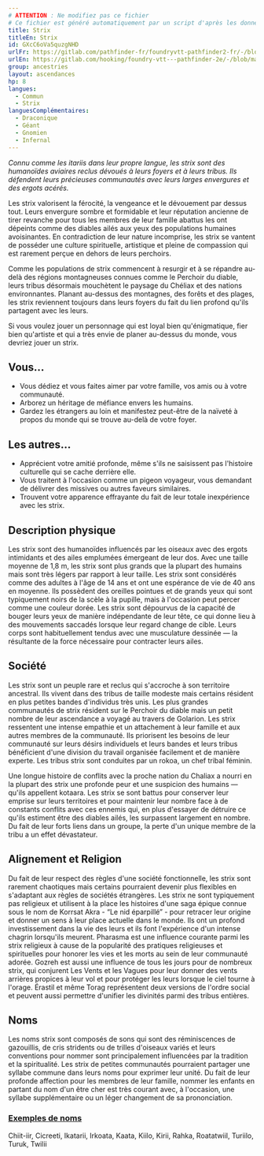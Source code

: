 ```yaml
---
# ATTENTION : Ne modifiez pas ce fichier
# Ce fichier est généré automatiquement par un script d'après les données du module Foundry VTT officiel et de sa traduction
title: Strix
titleEn: Strix
id: GXcC6oVa5quzgNHD
urlFr: https://gitlab.com/pathfinder-fr/foundryvtt-pathfinder2-fr/-/blob/master/data/ancestries/GXcC6oVa5quzgNHD.htm
urlEn: https://gitlab.com/hooking/foundry-vtt---pathfinder-2e/-/blob/master/packs/data/ancestries.db/strix.json
group: ancestries
layout: ascendances
hp: 8
langues:
  - Commun
  - Strix
languesComplémentaires:
  - Draconique
  - Géant
  - Gnomien
  - Infernal
---
```

*Connu comme les itariis dans leur propre langue, les strix sont des humanoïdes aviaires reclus dévoués à leurs foyers et à leurs tribus. Ils défendent leurs précieuses communautés avec leurs larges envergures et des ergots acérés.*

Les strix valorisent la férocité, la vengeance et le dévouement par dessus tout. Leurs envergure sombre et formidable et leur réputation ancienne de tirer revanche pour tous les membres de leur famille abattus les ont dépeints comme des diables ailés aux yeux des populations humaines avoisinantes. En contradiction de leur nature incomprise, les strix se vantent de posséder une culture spirituelle, artistique et pleine de compassion qui est rarement perçue en dehors de leurs perchoirs.

Comme les populations de strix commencent à resurgir et à se répandre au-delà des régions montagneuses connues comme le Perchoir du diable, leurs tribus désormais mouchètent le paysage du Chéliax et des nations environnantes. Planant au-dessus des montagnes, des forêts et des plages, les strix reviennent toujours dans leurs foyers du fait du lien profond qu'ils partagent avec les leurs.

Si vous voulez jouer un personnage qui est loyal bien qu'énigmatique, fier bien qu'artiste et qui a très envie de planer au-dessus du monde, vous devriez jouer un strix.

## Vous...

- Vous dédiez et vous faites aimer par votre famille, vos amis ou à votre communauté.
- Arborez un héritage de méfiance envers les humains.
- Gardez les étrangers au loin et manifestez peut-être de la naïveté à propos du monde qui se trouve au-delà de votre foyer.

## Les autres...

- Apprécient votre amitié profonde, même s'ils ne saisissent pas l'histoire culturelle qui se cache derrière elle.
- Vous traitent à l'occasion comme un pigeon voyageur, vous demandant de délivrer des missives ou autres faveurs similaires.
- Trouvent votre apparence effrayante du fait de leur totale inexpérience avec les strix.

## Description physique

Les strix sont des humanoïdes influencés par les oiseaux avec des ergots intimidants et des ailes emplumées émergeant de leur dos. Avec une taille moyenne de 1,8 m, les strix sont plus grands que la plupart des humains mais sont très légers par rapport à leur taille. Les strix sont considérés comme des adultes à l'âge de 14 ans et ont une espérance de vie de 40 ans en moyenne. Ils possèdent des oreilles pointues et de grands yeux qui sont typiquement noirs de la scèle à la pupille, mais à l'occasion peut percer comme une couleur dorée. Les strix sont dépourvus de la capacité de bouger leurs yeux de manière indépendante de leur tête, ce qui donne lieu à des mouvements saccadés lorsque leur regard change de cible. Leurs corps sont habituellement tendus avec une musculature dessinée — la résultante de la force nécessaire pour contracter leurs ailes.

## Société

Les strix sont un peuple rare et reclus qui s'accroche à son territoire ancestral. Ils vivent dans des tribus de taille modeste mais certains résident en plus petites bandes d'individus très unis. Les plus grandes communautés de strix résident sur le Perchoir du diable mais un petit nombre de leur ascendance a voyagé au travers de Golarion. Les strix ressentent une intense empathie et un attachement à leur famille et aux autres membres de la communauté. Ils priorisent les besoins de leur communauté sur leurs désirs individuels et leurs bandes et leurs tribus bénéficient d'une division du travail organisée facilement et de manière experte. Les tribus strix sont conduites par un rokoa, un chef tribal féminin.

Une longue histoire de conflits avec la proche nation du Chaliax a nourri en la plupart des strix une profonde peur et une suspicion des humains — qu'ils appellent kotaara. Les strix se sont battus pour conserver leur emprise sur leurs territoires et pour maintenir leur nombre face à de constants conflits avec ces ennemis qui, en plus d'essayer de détruire ce qu'ils estiment être des diables ailés, les surpassent largement en nombre. Du fait de leur forts liens dans un groupe, la perte d'un unique membre de la tribu a un effet dévastateur.

## Alignement et Religion

Du fait de leur respect des règles d'une société fonctionnelle, les strix sont rarement chaotiques mais certains pourraient devenir plus flexibles en s'adaptant aux règles de sociétés étrangères. Les strix ne sont typiquement pas religieux et utilisent à la place les histoires d'une saga épique connue sous le nom de Korrsat Akra - “Le nid éparpillé” - pour retracer leur origine et donner un sens à leur place actuelle dans le monde. Ils ont un profond investissement dans la vie des leurs et ils font l'expérience d'un intense chagrin lorsqu'ils meurent. Pharasma est une influence courante parmi les strix religieux à cause de la popularité des pratiques religieuses et spirituelles pour honorer les vies et les morts au sein de leur communauté adorée. Gozreh est aussi une influence de tous les jours pour de nombreux strix, qui conjurent Les Vents et les Vagues pour leur donner des vents arrières propices à leur vol et pour protéger les leurs lorsque le ciel tourne à l'orage. Érastil et même Torag représentent deux versions de l'ordre social et peuvent aussi permettre d'unifier les divinités parmi des tribus entières.

## Noms

Les noms strix sont composés de sons qui sont des réminiscences de gazouillis, de cris stridents ou de trilles d'oiseaux variés et leurs conventions pour nommer sont principalement influencées par la tradition et la spiritualité. Les strix de petites communautés pourraient partager une syllabe commune dans leurs noms pour exprimer leur unité. Du fait de leur profonde affection pour les membres de leur famille, nommer les enfants en partant du nom d'un être cher est très courant avec, à l'occasion, une syllabe supplémentaire ou un léger changement de sa prononciation.

### <span style="text-decoration: underline;">Exemples de noms

Chiit-iir, Cicreeti, Ikatarii, Irkoata, Kaata, Kiilo, Kirii, Rahka, Roatatwiil, Turiilo, Turuk, Twilii
